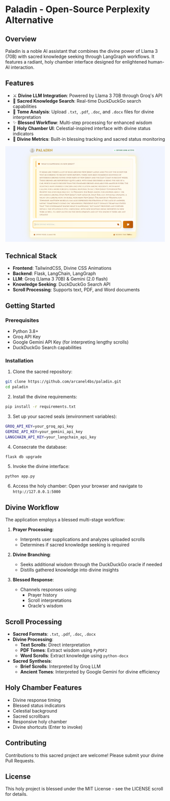 # Paladin - Open-Source Perplexity Alternative

## Overview
Paladin is a noble AI assistant that combines the divine power of Llama 3 (70B) with sacred knowledge seeking through LangGraph workflows. It features a radiant, holy chamber interface designed for enlightened human-AI interaction.

## Features
- ⚔️ **Divine LLM Integration**: Powered by Llama 3 70B through Groq's API
- 📜 **Sacred Knowledge Search**: Real-time DuckDuckGo search capabilities
- 📖 **Tome Analysis**: Upload `.txt`, `.pdf`, `.doc`, and `.docx` files for divine interpretation
- ✨ **Blessed Workflow**: Multi-step processing for enhanced wisdom
- 🏰 **Holy Chamber UI**: Celestial-inspired interface with divine status indicators
- 🌟 **Divine Metrics**: Built-in blessing tracking and sacred status monitoring

![Paladin Interface](/public/paladin-demo.png)


## Technical Stack
- **Frontend**: TailwindCSS, Divine CSS Animations
- **Backend**: Flask, LangChain, LangGraph
- **LLM**: Groq (Llama 3 70B) & Gemini (2.0 flash)
- **Knowledge Seeking**: DuckDuckGo Search API
- **Scroll Processing**: Supports text, PDF, and Word documents

## Getting Started

### Prerequisites
- Python 3.8+
- Groq API Key
- Google Gemini API Key (for interpreting lengthy scrolls)
- DuckDuckGo Search capabilities

### Installation
1. Clone the sacred repository:
```bash
git clone https://github.com/arcanel4bs/paladin.git
cd paladin
```

2. Install the divine requirements:
```bash
pip install -r requirements.txt
```

3. Set up your sacred seals (environment variables):
```bash
GROQ_API_KEY=your_groq_api_key
GEMINI_API_KEY=your_gemini_api_key
LANGCHAIN_API_KEY=your_langchain_api_key
```

4. Consecrate the database:
```bash
flask db upgrade
```

5. Invoke the divine interface:
```bash
python app.py
```

6. Access the holy chamber:
   Open your browser and navigate to `http://127.0.0.1:5000`

## Divine Workflow
The application employs a blessed multi-stage workflow:

1. **Prayer Processing**:
   - Interprets user supplications and analyzes uploaded scrolls
   - Determines if sacred knowledge seeking is required

2. **Divine Branching**:
   - Seeks additional wisdom through the DuckDuckGo oracle if needed
   - Distills gathered knowledge into divine insights

3. **Blessed Response**:
   - Channels responses using:
     - Prayer history
     - Scroll interpretations
     - Oracle's wisdom

## Scroll Processing

- **Sacred Formats**: `.txt`, `.pdf`, `.doc`, `.docx`
- **Divine Processing**:
  - **Text Scrolls**: Direct interpretation
  - **PDF Tomes**: Extract wisdom using `PyPDF2`
  - **Word Scrolls**: Extract knowledge using `python-docx`
- **Sacred Synthesis**:
  - **Brief Scrolls**: Interpreted by Groq LLM
  - **Ancient Tomes**: Interpreted by Google Gemini for divine efficiency

## Holy Chamber Features
- Divine response timing
- Blessed status indicators
- Celestial background
- Sacred scrollbars
- Responsive holy chamber
- Divine shortcuts (Enter to invoke)

## Contributing
Contributions to this sacred project are welcome! Please submit your divine Pull Requests.

## License
This holy project is blessed under the MIT License - see the LICENSE scroll for details.
```







